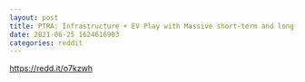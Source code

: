 ```yaml
--- 
layout: post 
title: PTRA: Infrastructure + EV Play with Massive short-term and long-term Upside 
date: 2021-06-25 1624616903 
categories: reddit 
--- 
```

https://redd.it/o7kzwh